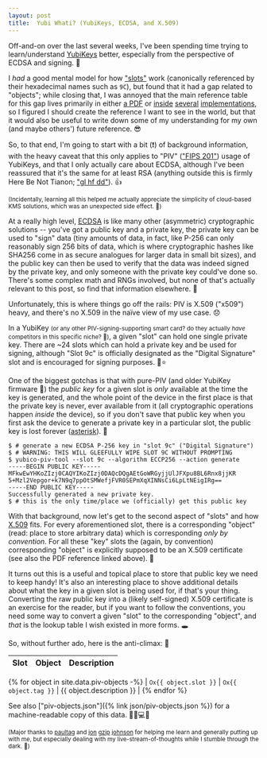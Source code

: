 ```yaml
---
layout: post
title:  Yubi Whati? (YubiKeys, ECDSA, and X.509)
---
```


Off-and-on over the last several weeks, I've been spending time trying to learn/understand [YubiKeys](https://en.wikipedia.org/wiki/YubiKey) better, especially from the perspective of ECDSA and signing. 🔏

I *had* a good mental model for how ["slots"](https://developers.yubico.com/PIV/Introduction/Certificate_slots.html) work (canonically referenced by their hexadecimal names such as `9C`), but found that it had a gap related to "objects"; while closing that, I was annoyed that the main reference table for this gap lives primarily in either [a PDF](https://nvlpubs.nist.gov/nistpubs/SpecialPublications/NIST.SP.800-73-4.pdf#page=38) or [inside](https://github.com/go-piv/go-ykpiv/blob/aa2213243953b0862ec99abc1823240bcd4807e9/slot.go#L56-L102) [several](https://github.com/go-piv/piv-go/blob/2fae46569ad594c2c4bdd57f696967ac396e1d5e/v2/piv/key.go#L377-L414) [implementations](https://github.com/Yubico/yubico-piv-tool/blob/73db815e8927028c51ba71771a6737efaa238a62/lib/util.c#L1400-L1432), so I figured I should create the reference I want to see in the world, but that it would also be useful to write down some of my understanding for my own (and maybe others') future reference. 😎

So, to that end, I'm going to start with a bit (❗) of background information, with the heavy caveat that this only applies to "PIV" (["FIPS 201"](https://en.wikipedia.org/wiki/FIPS_201)) usage of YubiKeys, and that I only actually care about ECDSA, although I've been reassured that it's the same for at least RSA (anything outside this is firmly Here Be Not Tianon; ["gl hf dd"](https://www.urbandictionary.com/define.php?term=gl%20hf%20dd)). 👍

<small>(Incidentally, learning all this helped me actually appreciate the simplicity of cloud-based KMS solutions, which was an unexpected side effect. 😬)</small>

At a really high level, [ECDSA](https://en.wikipedia.org/wiki/Elliptic_Curve_Digital_Signature_Algorithm) is like many other (asymmetric) cryptographic solutions -- you've got a public key and a private key, the private key can be used to "sign" data (tiny amounts of data, in fact, like P-256 can only reasonably sign 256 bits of data, which is where cryptographic hashes like SHA256 come in as secure analogues for larger data in small bit sizes), and the public key can then be used to verify that the data was indeed signed by the private key, and only someone with the private key could've done so.  There's some complex math and RNGs involved, but none of that's actually relevant to this post, so find that information elsewhere. 🙈

Unfortunately, this is where things go off the rails: PIV is X.509 ("x509") heavy, and there's no X.509 in the naïve view of my use case. 😞

In a YubiKey <small>(or any other PIV-signing-supporting smart card? do they actually *have* competitors in this specific niche? 🤔)</small>, a given "slot" can hold one single private key.  There are ~24 slots which can hold a private key and be used for signing, although "Slot 9c" is officially designated as the "Digital Signature" slot and is encouraged for signing purposes. 🌈⭐

One of the biggest gotchas is that with pure-PIV (and older YubiKey firmware 🤬) the *public key* for a given slot is *only* available at the time the key is generated, and the whole point of the device in the first place is that the private key is never, ever available from it (all cryptographic operations happen *inside* the device), so if you don't save that public key when you first ask the device to generate a private key in a particular slot, the public key is lost forever ([asterisk](https://developers.yubico.com/PIV/Introduction/PIV_attestation.html)). 🙊

```console
$ # generate a new ECDSA P-256 key in "slot 9c" ("Digital Signature")
$ # WARNING: THIS WILL GLEEFULLY WIPE SLOT 9C WITHOUT PROMPTING
$ yubico-piv-tool --slot 9c --algorithm ECCP256 --action generate
-----BEGIN PUBLIC KEY-----
MFkwEwYHKoZIzj0CAQYIKoZIzj0DAQcDQgAEtGoWRGyjjUlJFXpu8BL6Rnx8jjKR
5+Mzl2Vepgor+k7N9q7ppOtSMWefjFVR0SEPmXqXINNsCi6LpLtNEigIRg==
-----END PUBLIC KEY-----
Successfully generated a new private key.
$ # this is the only time/place we (officially) get this public key
```

With that background, now let's get to the second aspect of "slots" and how [X.509](https://en.wikipedia.org/wiki/X.509) fits.  For every aforementioned slot, there is a corresponding "object" (read: place to store arbitrary data) which is corresponding *only by convention*.  For all these "key" slots the (again, by convention) corresponding "object" is explicitly supposed to be an X.509 certificate (see also the PDF reference linked above). 🙉

It turns out this is a useful and topical place to store that public key we need to keep handy!  It's also an interesting place to shove additional details about what the key in a given slot is being used for, if that's your thing.  Converting the raw public key into a (likely self-signed) X.509 certificate is an exercise for the reader, but if you want to follow the conventions, you need some way to convert a given "slot" to the corresponding "object", and *that* is the lookup table I wish existed in more forms. 🕳

So, without further ado, here is the anti-climax: 💫

| Slot | Object | Description |
| ---- | ------ | ----------- |
{% for object in site.data.piv-objects -%}
| <small>0x</small>`{{ object.slot }}` | <small>0x</small>`{{ object.tag }}` | {{ object.description }} |
{% endfor %}

See also ["piv-objects.json"]({% link json/piv-objects.json %}) for a machine-readable copy of this data. 👀🤖💻💾

<small>(Major thanks to [paultag](https://pault.ag) and [jon](https://jon.dag.dev/) [gzip](https://dag.dev) [johnson](https://github.com/jonjohnsonjr) for helping me learn and generally putting up with me, but especially dealing with my live-stream-of-thoughts while I stumble through the dark. 💖)</small>

